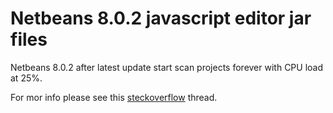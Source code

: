 Netbeans 8.0.2 javascript editor jar files
==========================================

Netbeans 8.0.2 after latest update start scan projects forever with CPU load at 25%.

For mor info please see this [steckoverflow](http://stackoverflow.com/questions/28811246/netbeans-background-scanning-projects-takes-too-long) thread.
